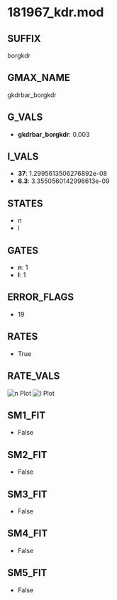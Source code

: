# 181967_kdr.mod

## SUFFIX

borgkdr

## GMAX_NAME

gkdrbar_borgkdr

## G_VALS

- **gkdrbar_borgkdr**: 0.003

## I_VALS

- **37**: 1.2995613506276892e-08
- **6.3**: 3.3550560142996613e-09

## STATES

- n
- l

## GATES

- **n**: 1
- **l**: 1

## ERROR_FLAGS

- 19

## RATES

- True

## RATE_VALS

![n Plot](/Users/pbozelos/Dropbox/icg-Chai-Panos/supermodels/output_markdown_files/K/181967_kdr.mod/images/n.png)
![l Plot](/Users/pbozelos/Dropbox/icg-Chai-Panos/supermodels/output_markdown_files/K/181967_kdr.mod/images/l.png)

## SM1_FIT

- False

## SM2_FIT

- False

## SM3_FIT

- False

## SM4_FIT

- False

## SM5_FIT

- False

